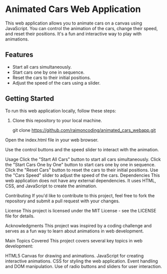 # Animated Cars Web Application

This web application allows you to animate cars on a canvas using JavaScript. You can control the animation of the cars, change their speed, and reset their positions. It's a fun and interactive way to play with animations.

## Features

- Start all cars simultaneously.
- Start cars one by one in sequence.
- Reset the cars to their initial positions.
- Adjust the speed of the cars using a slider.

## Getting Started

To run this web application locally, follow these steps:

1. Clone this repository to your local machine.

   git clone https://github.com/raimoncoding/animated_cars_webapp.git

Open the index.html file in your web browser.

Use the control buttons and the speed slider to interact with the animation.

Usage
Click the "Start All Cars" button to start all cars simultaneously.
Click the "Start Cars One by One" button to start cars one by one in sequence.
Click the "Reset Cars" button to reset the cars to their initial positions.
Use the "Cars Speed" slider to adjust the speed of the cars.
Dependencies
This web application does not have any external dependencies. It uses HTML, CSS, and JavaScript to create the animation.

Contributing
If you'd like to contribute to this project, feel free to fork the repository and submit a pull request with your changes.

License
This project is licensed under the MIT License - see the LICENSE file for details.

Acknowledgments
This project was inspired by a coding challenge and serves as a fun way to learn about animations in web development.

Main Topics Covered
This project covers several key topics in web development:

HTML5 Canvas for drawing and animations.
JavaScript for creating interactive animations.
CSS for styling the web application.
Event handling and DOM manipulation.
Use of radio buttons and sliders for user interaction.
